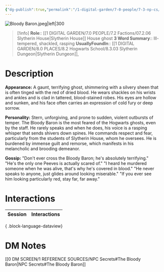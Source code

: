 ```yaml
---
{"dg-publish":true,"permalink":"/1-digital-garden/7-0-people/7-3-np-cs/the-bloody-baron/","tags":["#person","hogwarts","hogwarts-faculty","ghost","slytherin"]}
---
```


![Bloody Baron.jpeg|left|300](/img/user/1%20DIGITAL%20GARDEN/7.0%20PEOPLE/7.3%20NPCs/Headshots/Bloody%20Baron.jpeg)
>[!info] 
>**Role**:: [[1 DIGITAL GARDEN/7.0 PEOPLE/7.2 Factions/07.2.06 Slytherin House\|Slytherin House]] House ghost
>**3 Word Summary**:: Ill-tempered, shackled, rasping
>**UsuallyFoundIn**:: [[1 DIGITAL GARDEN/8.0 PLACES/8.2 Hogwarts School/8.3.03 Slytherin Dungeon\|Slytherin Dungeon]], 

# Description

**Appearance:** A gaunt, terrifying ghost, shimmering with a silvery sheen that is often tinged with the red of dried blood. He wears shackles on his wrists and ankles and is clad in tattered, blood-stained robes. His eyes are hollow and sunken, and his face often carries an expression of cold fury or deep sorrow.

**Personality:** Stern, unforgiving, and prone to sudden, violent outbursts of temper. The Bloody Baron is the most feared of the Hogwarts ghosts, even by the staff. He rarely speaks and when he does, his voice is a rasping whisper that sends shivers down spines. He commands respect and fear, particularly from the students of Slytherin House, whom he oversees. He is burdened by immense guilt and remorse, which manifests in his melancholic and brooding demeanor.

**Gossip:** "Don't ever cross the Bloody Baron; he's absolutely terrifying." "He's the only one Peeves is actually scared of." "I heard he murdered someone when he was alive, that's why he's covered in blood." "He never speaks to anyone, just glides around looking miserable." "If you ever see him looking particularly red, stay far, far away."

# Interactions

| Session | Interactions |
| ------- | ------------ |

{ .block-language-dataview}

# DM Notes

[[0 DM SCREEN/1 REFERENCE SOURCES/NPC Secrets#The Bloody Baron\|NPC Secrets#The Bloody Baron]]